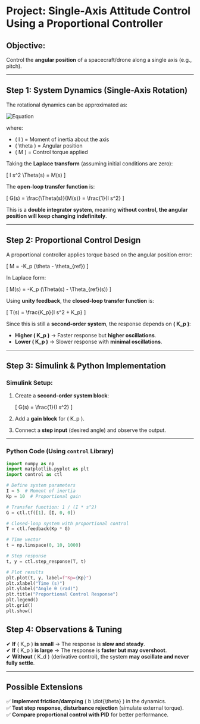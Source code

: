# **Project: Single-Axis Attitude Control Using a Proportional Controller**

## **Objective:**  
Control the **angular position** of a spacecraft/drone along a single axis (e.g., pitch).  

---

## **Step 1: System Dynamics (Single-Axis Rotation)**  
The rotational dynamics can be approximated as:

![Equation](https://latex.codecogs.com/png.image?\dpi{110}\bg{white}I\ddot{\theta\mathbf{theta})


where:  
- \( I \) = Moment of inertia about the axis  
- \( \theta \) = Angular position  
- \( M \) = Control torque applied  

Taking the **Laplace transform** (assuming initial conditions are zero):  

\[
I s^2 \Theta(s) = M(s)
\]

The **open-loop transfer function** is:

\[
G(s) = \frac{\Theta(s)}{M(s)} = \frac{1}{I s^2}
\]

This is a **double integrator system**, meaning **without control, the angular position will keep changing indefinitely**.  

---

## **Step 2: Proportional Control Design**  
A proportional controller applies torque based on the angular position error:

\[
M = -K_p (\theta - \theta_{ref})
\]

In Laplace form:

\[
M(s) = -K_p (\Theta(s) - \Theta_{ref}(s))
\]

Using **unity feedback**, the **closed-loop transfer function** is:

\[
T(s) = \frac{K_p}{I s^2 + K_p}
\]

Since this is still a **second-order system**, the response depends on **\( K_p \)**:  
- **Higher \( K_p \)** → Faster response but **higher oscillations**.  
- **Lower \( K_p \)** → Slower response with **minimal oscillations**.  

---

## **Step 3: Simulink & Python Implementation**  

### **Simulink Setup:**  
1. Create a **second-order system block**:  

   \[
   G(s) = \frac{1}{I s^2}
   \]

2. Add a **gain block** for \( K_p \).  
3. Connect a **step input** (desired angle) and observe the output.  

---

### **Python Code (Using `control` Library)**  

```python
import numpy as np
import matplotlib.pyplot as plt
import control as ctl

# Define system parameters
I = 5  # Moment of inertia
Kp = 10  # Proportional gain

# Transfer function: 1 / (I * s^2)
G = ctl.tf([1], [I, 0, 0])

# Closed-loop system with proportional control
T = ctl.feedback(Kp * G)

# Time vector
t = np.linspace(0, 10, 1000)

# Step response
t, y = ctl.step_response(T, t)

# Plot results
plt.plot(t, y, label=f"Kp={Kp}")
plt.xlabel("Time (s)")
plt.ylabel("Angle θ (rad)")
plt.title("Proportional Control Response")
plt.legend()
plt.grid()
plt.show()
```

## Step 4: Observations & Tuning
✔ **If** \( K_p \) **is small** → The response is **slow and steady**.  
✔ **If** \( K_p \) **is large** → The response is **faster but may overshoot**.  
✔ **Without** \( K_d \) (derivative control), the system **may oscillate and never fully settle**.  

---

## Possible Extensions
✅ **Implement friction/damping** \( b \dot{\theta} \) in the dynamics.  
✅ **Test step response, disturbance rejection** (simulate external torque).  
✅ **Compare proportional control with PID** for better performance.  


<script type="text/javascript" async
  src="https://cdnjs.cloudflare.com/ajax/libs/mathjax/2.7.7/MathJax.js?config=TeX-MML-AM_CHTML">
</script>
